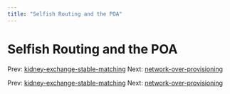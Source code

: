 ```yaml
---
title: "Selfish Routing and the POA"
---
```


# Selfish Routing and the POA

Prev: [kidney-exchange-stable-matching](kidney-exchange-stable-matching.md)
Next: [network-over-provisioning](network-over-provisioning.md)

Prev: [kidney-exchange-stable-matching](kidney-exchange-stable-matching.md)
Next: [network-over-provisioning](network-over-provisioning.md)
